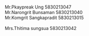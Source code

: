 <br>Mr.Pkaypreak Ung 5830213047</br> 
Mr.Narongrit Bunsaman 5830213040<br>
Mr.Komgrit Sangkapradit 5830213015</br> 
<br>Mrs.Thitima sungsua 5830213042</br> 
